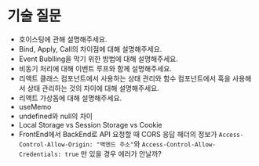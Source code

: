 # 기술 질문
- 호이스팅에 관해 설명해주세요.
- Bind, Apply, Call의 차이점에 대해 설명해주세요.
- Event Bublling을 막기 위한 방법에 대해 설명해주세요.
- 비동기 처리에 대해 이벤트 루프와 함께 설명해주세요.
- 리액트 클래스 컴포넌트에서 사용하는 상태 관리와 함수 컴포넌트에서 훅을 사용해서 상태 관리하는 것의 차이에 대해 설명해주세요.
- 리액트 가상돔에 대해 설명해주세요.
- useMemo
- undefined와 null의 차이
- Local Storage vs Session Storage vs Cookie
- FrontEnd에서 BackEnd로 API 요청할 때 CORS 응답 헤더의 정보가 `Access-Control-Allow-Origin: "백엔드 주소"`와 `Access-Control-Allow-Credentials: true` 만 있을 경우 에러가 안날까?
